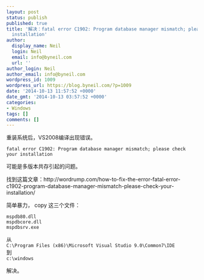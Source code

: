 ```yaml
---
layout: post
status: publish
published: true
title: '解决：fatal error C1902: Program database manager mismatch; please check your
  installation'
author:
  display_name: Neil
  login: Neil
  email: info@byneil.com
  url: ''
author_login: Neil
author_email: info@byneil.com
wordpress_id: 1009
wordpress_url: https://blog.byneil.com/?p=1009
date: '2014-10-13 11:57:52 +0000'
date_gmt: '2014-10-13 03:57:52 +0000'
categories:
- Windows
tags: []
comments: []
---
```

<p>重装系统后，VS2008编译出现错误。</p>
<pre><code>fatal error C1902: Program database manager mismatch; please check your installation
</code></pre>
<p>可能是多版本共存引起的问题。</p>
<p>找到这篇文章：http://wordrump.com/how-to-fix-the-error-fatal-error-c1902-program-database-manager-mismatch-please-check-your-installation/</p>
<p>简单暴力， copy 这三个文件：</p>
<pre><code>mspdb80.dll
mspdbcore.dll
mspdbsrv.exe
</code></pre>
<p>从<br />
<code>C:\Program Files (x86)\Microsoft Visual Studio 9.0\Common7\IDE</code><br />
到<br />
<code>c:\windows</code></p>
<p>解决。</p>
